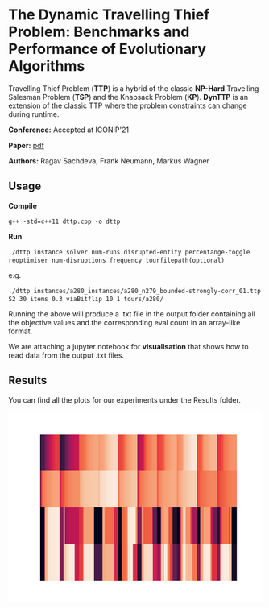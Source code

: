 # The Dynamic Travelling Thief Problem: Benchmarks and Performance of Evolutionary Algorithms

Travelling Thief Problem (**TTP**) is a hybrid of the classic **NP-Hard** Travelling Salesman Problem (**TSP**) and the Knapsack Problem (**KP**). 
**DynTTP** is an extension of the classic TTP where the problem  constraints  can  change  during  runtime.

**Conference:** Accepted at ICONIP'21

**Paper:** [pdf](https://arxiv.org/abs/2004.12045)

**Authors:** Ragav Sachdeva, Frank Neumann, Markus Wagner

## Usage

**Compile**
```
g++ -std=c++11 dttp.cpp -o dttp
```

**Run**
```
./dttp instance solver num-runs disrupted-entity percentange-toggle reoptimiser num-disruptions frequency tourfilepath(optional)
```
e.g.
```
./dttp instances/a280_instances/a280_n279_bounded-strongly-corr_01.ttp S2 30 items 0.3 viaBitflip 10 1 tours/a280/
```
Running the above will produce a .txt file in the output folder containing all the objective values and the corresponding eval count in an array-like format.

We are attaching a jupyter notebook for **visualisation** that shows how to read data from the output .txt files.

## Results

You can find all the plots for our experiments under the Results folder.

![image](Results/normalised_multi_disruptions/heatmaps/a280_n279_bounded-strongly-corr_01_items_k=10.png)
